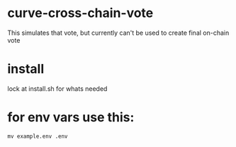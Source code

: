 # curve-cross-chain-vote

This simulates that vote, but currently can't be used to create final on-chain vote

# install

lock at install.sh for whats needed


# for env vars use this:

```
mv example.env .env
```